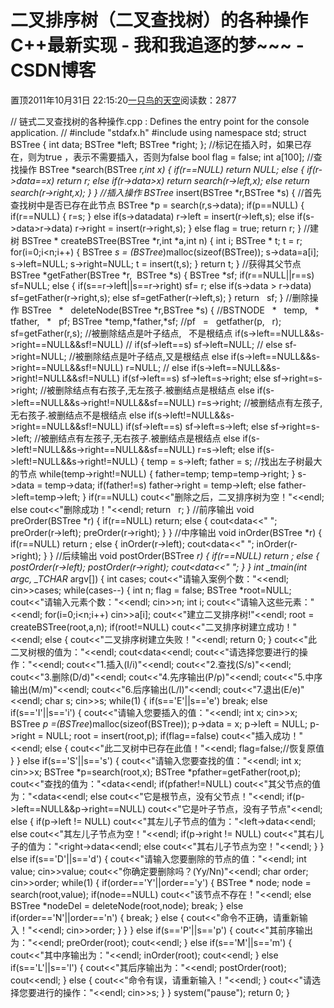 
# 二叉排序树（二叉查找树）的各种操作C++最新实现 - 我和我追逐的梦~~~ - CSDN博客


置顶2011年10月31日 22:15:20[一只鸟的天空](https://me.csdn.net/heyongluoyao8)阅读数：2877


// 链式二叉查找树的各种操作.cpp : Defines the entry point for the console application.
//
\#include "stdafx.h"
\#include<iostream>
using namespace std;
struct BSTree
{
int data;
BSTree *left;
BSTree *right;
};
//标记在插入时，如果已存在，则为true ，表示不需要插入，否则为false
bool flag = false;
int a[100];
//查找操作
BSTree *search(BSTree *r,int x)
{
if(r==NULL)
return NULL;
else
{
if(r->data==x)
return r;
else if(r->data>x)
return search(r->left,x);
else
return search(r->right,x);
}
}
//插入操作
BSTree* insert(BSTree *r,BSTree *s)
{
//首先查找树中是否已存在此节点
BSTree *p = search(r,s->data);
if(p==NULL)
{
if(r==NULL)
{
r=s;
}
else if(s->data<r->data)
r->left = insert(r->left,s);
else if(s->data>r->data)
r->right = insert(r->right,s);
}
else
flag = true;
return r;
}
//建树
BSTree * createBSTree(BSTree *r,int *a,int n)
{
int i;
BSTree * t;
t = r;
for(i=0;i<n;i++)
{
BSTree *s = (BSTree*)malloc(sizeof(BSTree));
s->data=a[i];
s->left=NULL;
s->right=NULL;
t = insert(t,s);
}
return t;
}
//获得其父节点
BSTree *getFather(BSTree *r,  BSTree *s)
{
BSTree *sf;
if(r==NULL||r==s)
sf=NULL;
else
{
if(s==r->left||s==r->right)
sf= r;
else if(s->data > r->data)
sf=getFather(r->right,s);
else
sf=getFather(r->left,s);
}
return   sf;
}
//删除操作
BSTree   *   deleteNode(BSTree *r,BSTree *s)
{
//BSTNODE   *   temp,   *   tfather,   *   pf;
BSTree *temp,*father,*sf;
//pf   =   getfather(p,   r);
sf=getFather(r,s);
//被删除结点是叶子结点,   不是根结点
if(s->left==NULL&&s->right==NULL&&sf!=NULL)
//
if(sf->left==s)
sf->left=NULL;
//
else
sf->right=NULL;
//被删除结点是叶子结点,又是根结点
else if(s->left==NULL&&s->right==NULL&&sf!=NULL)
r=NULL;
//
else if(s->left==NULL&&s->right!=NULL&&sf!=NULL)
if(sf->left==s)
sf->left=s->right;
else
sf->right=s->right;
//被删除结点有右孩子,无左孩子.被删结点是根结点
else if(s->left==NULL&&s->right!=NULL&&sf==NULL)
r=s->right;
//被删结点有左孩子,无右孩子.被删结点不是根结点
else if(s->left!=NULL&&s->right==NULL&&sf!=NULL)
if(sf->left==s)
sf->left=s->left;
else
sf->right=s->left;
//被删结点有左孩子,无右孩子.被删结点是根结点
else if(s->left!=NULL&&s->right==NULL&&sf==NULL)
r=s->left;
else if(s->left!=NULL&&s->right!=NULL)
{
temp = s->left;
father = s;
//找出左子树最大的节点
while(temp->right!=NULL)
{
father=temp;
temp=temp->right;
}
s->data = temp->data;
if(father!=s)
father->right = temp->left;
else
father->left=temp->left;
}
if(r==NULL)
cout<<"删除之后，二叉排序树为空！"<<endl;
else
cout<<"删除成功！"<<endl;
return   r;
}
//前序输出
void preOrder(BSTree *r)
{
if(r==NULL)
return;
else
{
cout<<r->data<<" ";
preOrder(r->left);
preOrder(r->right);
}
}
//中序输出
void inOrder(BSTree *r)
{
if(r==NULL)
return ;
else
{
inOrder(r->left);
cout<<r->data<<" ";
inOrder(r->right);
}
}
//后续输出
void postOrder(BSTree *r)
{
if(r==NULL)
return ;
else
{
postOrder(r->left);
postOrder(r->right);
cout<<r->data<<" ";
}
}
int _tmain(int argc, _TCHAR* argv[])
{
int cases;
cout<<"请输入案例个数："<<endl;
cin>>cases;
while(cases--)
{
int n;
flag = false;
BSTree *root=NULL;
cout<<"请输入元素个数："<<endl;
cin>>n;
int i;
cout<<"请输入这些元素："<<endl;
for(i=0;i<n;i++)
cin>>a[i];
cout<<"建立二叉排序树!"<<endl;
root = createBSTree(root,a,n);
if(root!=NULL)
cout<<"二叉排序树建立成功！"<<endl;
else
{
cout<<"二叉排序树建立失败！"<<endl;
return 0;
}
cout<<"此二叉树根的值为："<<endl;
cout<<root->data<<endl;
cout<<"请选择您要进行的操作："<<endl;
cout<<"1.插入(I/i)"<<endl;
cout<<"2.查找(S/s)"<<endl;
cout<<"3.删除(D/d)"<<endl;
cout<<"4.先序输出(P/p)"<<endl;
cout<<"5.中序输出(M/m)"<<endl;
cout<<"6.后序输出(L/l)"<<endl;
cout<<"7.退出(E/e)"<<endl;
char s;
cin>>s;
while(1)
{
if(s=='E'||s=='e')
break;
else if(s=='I'||s=='i')
{
cout<<"请输入您要插入的值："<<endl;
int x;
cin>>x;
BSTree *p =(BSTree*)malloc(sizeof(BSTree));
p->data = x;
p->left = NULL;
p->right = NULL;
root = insert(root,p);
if(flag==false)
cout<<"插入成功！"<<endl;
else
{
cout<<"此二叉树中已存在此值！"<<endl;
flag=false;//恢复原值
}
}
else if(s=='S'||s=='s')
{
cout<<"请输入您要查找的值："<<endl;
int x;
cin>>x;
BSTree *p=search(root,x);
BSTree *pfather=getFather(root,p);
cout<<"查找的值为："<<p->data<<endl;
if(pfather!=NULL)
cout<<"其父节点的值为："<<pfather->data<<endl;
else
cout<<"它是根节点，没有父节点！"<<endl;
if(p->left==NULL&&p->right==NULL)
cout<<"它是叶子节点，没有子节点"<<endl;
else
{
if(p->left != NULL)
cout<<"其左儿子节点的值为："<<p->left->data<<endl;
else
cout<<"其左儿子节点为空！"<<endl;
if(p->right != NULL)
cout<<"其右儿子的值为："<<p->right->data<<endl;
else
cout<<"其右儿子节点为空！"<<endl;
}
}
else if(s=='D'||s=='d')
{
cout<<"请输入您要删除的节点的值："<<endl;
int value;
cin>>value;
cout<<"你确定要删除吗？(Yy/Nn)"<<endl;
char order;
cin>>order;
while(1)
{
if(order=='Y'||order=='y')
{
BSTree * node;
node = search(root,value);
if(node==NULL)
cout<<"该节点不存在！"<<endl;
else
BSTree *nodeDel = deleteNode(root,node);
break;
}
else if(order=='N'||order=='n')
{
break;
}
else
{
cout<<"命令不正确，请重新输入！"<<endl;
cin>>order;
}
}
}
else if(s=='P'||s=='p')
{
cout<<"其前序输出为："<<endl;
preOrder(root);
cout<<endl;
}
else if(s=='M'||s=='m')
{
cout<<"其中序输出为："<<endl;
inOrder(root);
cout<<endl;
}
else if(s=='L'||s=='l')
{
cout<<"其后序输出为："<<endl;
postOrder(root);
cout<<endl;
}
else
{
cout<<"命令有误，请重新输入！"<<endl;
}
cout<<"请选择您要进行的操作："<<endl;
cin>>s;
}
}
system("pause");
return 0;
}

